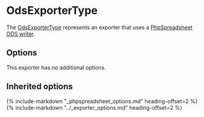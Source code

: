 # OdsExporterType

The [OdsExporterType](https://github.com/Kreyu/data-table-bundle/blob/main/src/Bridge/PhpSpreadsheet/Exporter/Type/OdsExporterType.php) represents an exporter that uses a [PhpSpreadsheet ODS writer](https://github.com/PHPOffice/PhpSpreadsheet/blob/master/src/PhpSpreadsheet/Writer/Ods.php).

## Options

This exporter has no additional options.

## Inherited options

{% include-markdown "_phpspreadsheet_options.md" heading-offset=2 %}
{% include-markdown "../_exporter_options.md" heading-offset=2 %}
